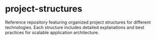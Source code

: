 # project-structures
Reference repository featuring organized project structures for different technologies. Each structure includes detailed explanations and best practices for scalable application architecture.
